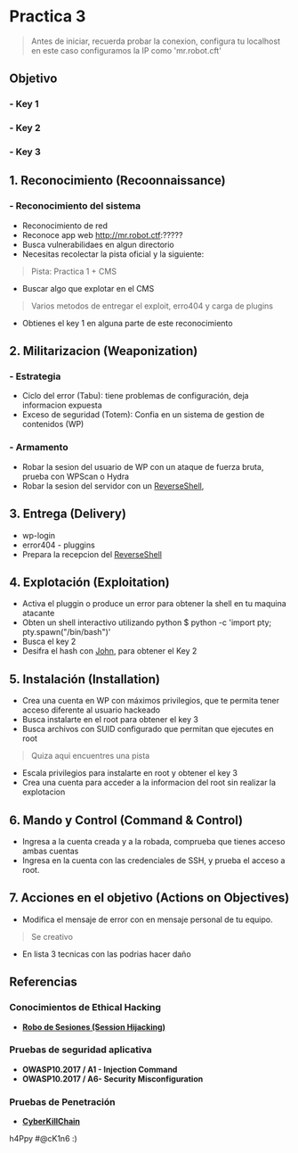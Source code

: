 # Practica 3 

> Antes de iniciar, recuerda probar la conexion, configura tu localhost en este caso configuramos la IP como 'mr.robot.cft'

## Objetivo
### - Key 1
### - Key 2
### - Key 3

## 1. Reconocimiento (Recoonnaissance)
### - Reconocimiento del sistema
- Reconocimiento de red
- Reconoce app web http://mr.robot.ctf:?????
- Busca vulnerabilidaes en algun directorio
- Necesitas recolectar la pista oficial y la siguiente:
> Pista: Practica 1 + CMS
- Buscar algo que explotar en el CMS
> Varios metodos de entregar el exploit, erro404 y carga de plugins
- Obtienes el key 1 en alguna parte de este reconocimiento

## 2. Militarizacion (Weaponization)
### - Estrategia
- Ciclo del error (Tabu): tiene problemas de configuración, deja informacion expuesta
- Exceso de seguridad (Totem):  Confia en un sistema de gestion de contenidos (WP)
	
### - Armamento 
- Robar la sesion del usuario de WP con un ataque de fuerza bruta, prueba con WPScan o Hydra
- Robar la sesion del servidor con un [ReverseShell](https://github.com/heanczko311299/githack/blob/main/Trucos/ReverseShell/README.md), 

## 3. Entrega (Delivery)
- wp-login
- error404 - pluggins
- Prepara la recepcion del [ReverseShell](https://github.com/heanczko311299/githack/blob/main/Trucos/ReverseShell/README.md)
		
## 4. Explotación (Exploitation)
- Activa el pluggin o produce un error para obtener la shell en tu maquina atacante
- Obten un shell interactivo utilizando python
	$ python -c 'import pty; pty.spawn("/bin/bash")'
- Busca el key 2
- Desifra el hash con [John](https://github.com/openwall/john), para obtener el Key 2
	
## 5. Instalación (Installation)
- Crea una cuenta en WP con máximos privilegios, que te permita tener acceso diferente al usuario hackeado
- Busca instalarte en el root para obtener el key 3
- Busca archivos con SUID configurado que permitan que ejecutes en root
> Quiza aqui encuentres una pista
- Escala privilegios para instalarte en root y obtener el key 3
- Crea una cuenta para acceder a la informacion del root sin realizar la explotacion
	
## 6. Mando y Control (Command & Control)
- Ingresa a la cuenta creada y a la robada, comprueba que tienes acceso ambas cuentas
- Ingresa en la cuenta con las credenciales de SSH, y prueba el acceso a root.
		
## 7. Acciones en el objetivo (Actions on Objectives)
- Modifica el mensaje de error con en mensaje personal de tu equipo.
> Se creativo
- En lista 3 tecnicas con las podrias hacer daño

## Referencias

### Conocimientos de Ethical Hacking
* **[Robo de Sesiones (Session Hijacking)](https://github.com/heanczko311299/CEH/blob/main/11/README.md)**

### Pruebas de seguridad aplicativa 
* **OWASP10.2017 / A1 - Injection Command** 
* **OWASP10.2017 / A6- Security Misconfiguration**

### Pruebas de Penetración
* **[CyberKillChain](https://github.com/heanczko311299/githack/tree/main/Metodologias/CyberKillChain/README.md)**

h4Ppy #@cK1n6 :)
